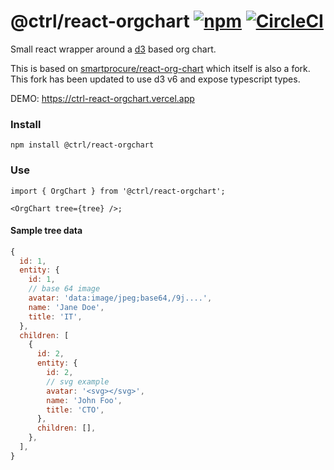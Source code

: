# @ctrl/react-orgchart [![npm](https://badgen.net/npm/v/@ctrl/react-orgchart)](https://www.npmjs.com/package/@ctrl/react-orgchart) [![CircleCI](https://badgen.net/github/status/scttcper/react-orgchart)](https://circleci.com/gh/scttcper/react-orgchart)

Small react wrapper around a [d3](https://d3js.org/) based org chart.

This is based on [smartprocure/react-org-chart](https://github.com/smartprocure/react-org-chart) which itself is also a fork. This fork has been updated to use d3 v6 and expose typescript types.

DEMO: https://ctrl-react-orgchart.vercel.app

### Install

```console
npm install @ctrl/react-orgchart
```

### Use

```tsx
import { OrgChart } from '@ctrl/react-orgchart';

<OrgChart tree={tree} />;
```

#### Sample tree data

```js
{
  id: 1,
  entity: {
    id: 1,
    // base 64 image
    avatar: 'data:image/jpeg;base64,/9j....',
    name: 'Jane Doe',
    title: 'IT',
  },
  children: [
    {
      id: 2,
      entity: {
        id: 2,
        // svg example
        avatar: '<svg></svg>',
        name: 'John Foo',
        title: 'CTO',
      },
      children: [],
    },
  ],
}
```
